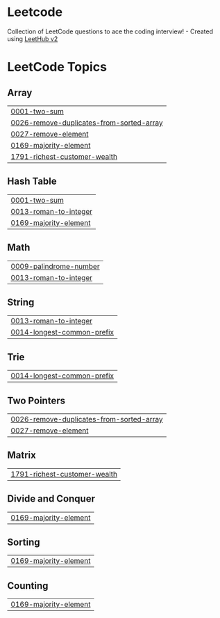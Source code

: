 # Leetcode
Collection of LeetCode questions to ace the coding interview! - Created using [LeetHub v2](https://github.com/arunbhardwaj/LeetHub-2.0)

<!---LeetCode Topics Start-->
# LeetCode Topics
## Array
|  |
| ------- |
| [0001-two-sum](https://github.com/palak0991/Leetcode/tree/master/0001-two-sum) |
| [0026-remove-duplicates-from-sorted-array](https://github.com/palak0991/Leetcode/tree/master/0026-remove-duplicates-from-sorted-array) |
| [0027-remove-element](https://github.com/palak0991/Leetcode/tree/master/0027-remove-element) |
| [0169-majority-element](https://github.com/palak0991/Leetcode/tree/master/0169-majority-element) |
| [1791-richest-customer-wealth](https://github.com/palak0991/Leetcode/tree/master/1791-richest-customer-wealth) |
## Hash Table
|  |
| ------- |
| [0001-two-sum](https://github.com/palak0991/Leetcode/tree/master/0001-two-sum) |
| [0013-roman-to-integer](https://github.com/palak0991/Leetcode/tree/master/0013-roman-to-integer) |
| [0169-majority-element](https://github.com/palak0991/Leetcode/tree/master/0169-majority-element) |
## Math
|  |
| ------- |
| [0009-palindrome-number](https://github.com/palak0991/Leetcode/tree/master/0009-palindrome-number) |
| [0013-roman-to-integer](https://github.com/palak0991/Leetcode/tree/master/0013-roman-to-integer) |
## String
|  |
| ------- |
| [0013-roman-to-integer](https://github.com/palak0991/Leetcode/tree/master/0013-roman-to-integer) |
| [0014-longest-common-prefix](https://github.com/palak0991/Leetcode/tree/master/0014-longest-common-prefix) |
## Trie
|  |
| ------- |
| [0014-longest-common-prefix](https://github.com/palak0991/Leetcode/tree/master/0014-longest-common-prefix) |
## Two Pointers
|  |
| ------- |
| [0026-remove-duplicates-from-sorted-array](https://github.com/palak0991/Leetcode/tree/master/0026-remove-duplicates-from-sorted-array) |
| [0027-remove-element](https://github.com/palak0991/Leetcode/tree/master/0027-remove-element) |
## Matrix
|  |
| ------- |
| [1791-richest-customer-wealth](https://github.com/palak0991/Leetcode/tree/master/1791-richest-customer-wealth) |
## Divide and Conquer
|  |
| ------- |
| [0169-majority-element](https://github.com/palak0991/Leetcode/tree/master/0169-majority-element) |
## Sorting
|  |
| ------- |
| [0169-majority-element](https://github.com/palak0991/Leetcode/tree/master/0169-majority-element) |
## Counting
|  |
| ------- |
| [0169-majority-element](https://github.com/palak0991/Leetcode/tree/master/0169-majority-element) |
<!---LeetCode Topics End-->